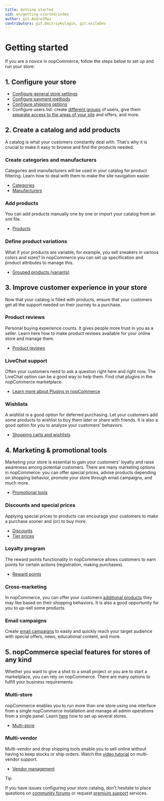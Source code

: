 ```yaml
---
title: Getting started
uid: en/getting-started/index
author: git.AndreiMaz
contributors: git.DmitriyKulagin, git.exileDev
---
```


# Getting started

If you are a novice in nopCommerce, follow the steps below to set up and run your store:

## 1. Configure your store

- [Configure general store settings](xref:en/getting-started/advanced-configuration/your-store-information)
- [Configure payment methods](xref:en/getting-started/configure-payments/payment-methods/index)
- [Configure shipping options](xref:en/getting-started/configure-shipping/index)
- Configure users list: create [different groups](xref:en/running-your-store/customer-management/customer-roles) of users, give them [separate access to the areas of your site](xref:en/running-your-store/customer-management/access-control-list) and offers, and more.

## 2. Create a catalog and add products

A catalog is what your customers constantly deal with. That's why it is crucial to make it easy to browse and find the products needed.

### Create categories and manufacturers

Categories and manufacturers  will be used in your catalog for product filtering. Learn how to deal with them to make the site navigation easier.

- [Categories](xref:en/running-your-store/catalog/categories)
- [Manufacturers](xref:en/running-your-store/catalog/manufacturers)

### Add products

You can add products manually one by one or import your catalog from an xml file.

- [Products](xref:en/running-your-store/catalog/products/index)

### Define product variations

What if your products are variable, for example, you sell sneakers in various colors and sizes? In nopCommerce you can set up specification and product attributes to manage this.

- [Grouped products (variants)](xref:en/running-your-store/catalog/products/grouped-products-variants)

## 3. Improve customer experience in your store

Now that your catalog is filled with products, ensure that your customers get all the support needed on their journey to a purchase.

### Product reviews

Personal buying experience counts. It gives people more trust in you as a seller. Learn here how to make product reviews available for your online store and manage them.

- [Product reviews](xref:en/running-your-store/catalog/products/product-reviews)

### LiveChat support

Often your customers need to ask a question right here and right now. The LiveChat option can be a good way to help them. Find chat plugins in the nopCommerce marketplace.

- [Learn more about Plugins in nopCommerce](xref:en/getting-started/advanced-configuration/plugins-in-nopcommerce)

### Wishlists

A wishlist is a good option for deferred purchasing. Let your customers add some products to wishlist to buy them later or share with friends. It is also a good option for you to analyze your customers' behaviors.

- [Shopping carts and wishlists](xref:en/running-your-store/order-management/shopping-carts-and-wishlists)

## 4. Marketing & promotional tools

Marketing your store is essential to gain your customers' loyalty and raise awareness among potential customers. There are many marketing options in nopCommerce: you can offer special prices, advise products depending on shopping behavior, promote your store through email campaigns, and much more.

- [Promotional tools](xref:en/running-your-store/promotional-tools/index)

### Discounts and special prices

Applying special prices to products can encourage your customers to make a purchase sooner and (or) to buy more.

- [Discounts](xref:en/running-your-store/promotional-tools/discounts)
- [Tier prices](xref:en/running-your-store/promotional-tools/tier-prices)

### Loyalty program

The reward points functionality in nopCommerce allows customers to earn points for certain actions (registration, making purchases).

- [Reward points](xref:en/running-your-store/promotional-tools/reward-points)

### Cross-marketing

In nopCommerce, you can offer your customers [additional products](xref:en/running-your-store/promotional-tools/cross-sells-and-related-products) they may like based on their shopping behaviors. It is also a good opportunity for you to up-sell some products.

### Email campaigns

Create [email campaigns](xref:en/running-your-store/promotional-tools/email-campaigns) to easily and quickly reach your target audience with special offers, news, educational content, and more.

## 5. nopCommerce special features for stores of any kind

Whether you want to give a shot to a small project or you are to start a marketplace, you can rely on nopCommerce. There are many options to fulfill your business requirements:

### Multi-store

nopCommerce enables you to run more than one store using one interface from a single nopCommerce installation and manage all admin operations from a single panel. Learn [here](xref:en/getting-started/advanced-configuration/multi-store) how to set up several stores.

- [Multi-store](xref:en/getting-started/advanced-configuration/multi-store)

### Multi-vendor

Multi-vendor and drop shipping tools enable you to sell online without having to keep stocks or ship orders. Watch the [video tutorial](https://www.youtube.com/watch?v=MH6r6tqfLF8&index=9&list=PLnL_aDfmRHwsbhj621A-RFb1KnzeFxYz4) on multi-vendor support.

- [Vendor management](xref:en/running-your-store/vendor-management)

> [!TIP]
>
> If you have issues configuring your store catalog, don't hesitate to place questions on [community forums](http://www.nopcommerce.com/boards/forum/5/general-support) or request [premium support](http://www.nopcommerce.com/nopcommerce-premium-support-services) services.

